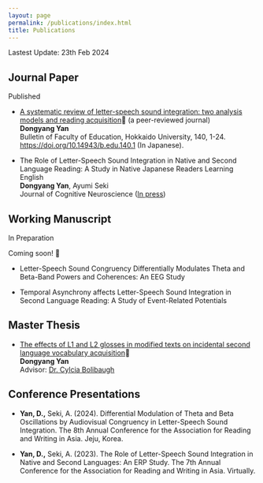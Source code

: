 ```yaml
---
layout: page
permalink: /publications/index.html
title: Publications
---
```


Lastest Update: 23th Feb 2024&nbsp; 

## Journal Paper
Published
- [A systematic review of letter-speech sound integration:
two analysis models and reading acquisition](https://ydyxj.github.io/file/1.pdf)🔗 (a peer-reviewed journal)<br>**Dongyang Yan**<br>Bulletin of Faculty of
Education, Hokkaido University, 140, 1-24. https://doi.org/10.14943/b.edu.140.1 (In Japanese).

 - The Role of Letter-Speech Sound Integration in Native and Second Language Reading: A Study in Native Japanese Readers Learning English <br>**Dongyang Yan**, Ayumi Seki<br>Journal of Cognitive Neuroscience ([In press](https://direct.mit.edu/jocn/article/doi/10.1162/jocn_a_02137/119830))


## Working Manuscript
In Preparation 

Coming soon! 🚀
- Letter-Speech Sound Congruency Differentially Modulates Theta and Beta-Band Powers and Coherences: An EEG 
Study


- Temporal Asynchrony affects Letter-Speech Sound Integration in Second Language Reading: A Study of Event-Related Potentials 


## Master Thesis

- [The effects of L1 and L2 glosses in modified texts on incidental second language vocabulary acquisition](https://ydyxj.github.io/file/MAthesis.pdf)🔗
<br>**Dongyang Yan**
<br>Advisor: [Dr. Cylcia Bolibaugh](https://pure.york.ac.uk/portal/en/persons/cylcia-bolibaugh)


## Conference Presentations
- **Yan, D.,**  Seki, A. (2024). Differential Modulation of Theta and Beta Oscillations by Audiovisual Congruency in Letter-Speech Sound Integration. The 8th Annual Conference for the Association for Reading and Writing in Asia. Jeju, Korea.

- **Yan, D.,** Seki, A. (2023). The Role of Letter-Speech Sound Integration in Native and Second Languages: An ERP Study.
The 7th Annual Conference for the Association for Reading and Writing in Asia. Virtually. 